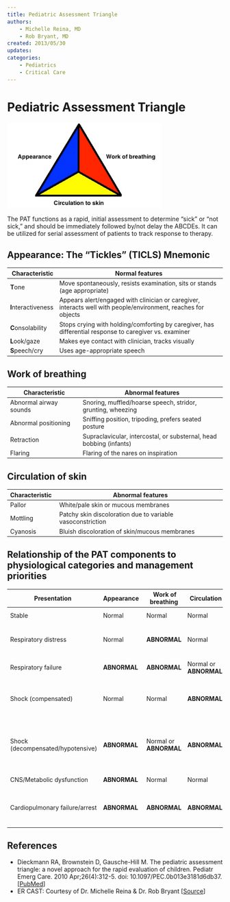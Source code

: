 ```yaml
---
title: Pediatric Assessment Triangle
authors:
    - Michelle Reina, MD
    - Rob Bryant, MD
created: 2013/05/30
updates:
categories:
    - Pediatrics
    - Critical Care
---
```


# Pediatric Assessment Triangle

![Pediatric assessment triangle](media/pediatric-assessment-triangle_image-1.png)

The PAT functions as a rapid, initial assessment to determine “sick” or “not sick,” and should be immediately followed by/not delay the ABCDEs. It can be utilized for serial assessment of patients to track response to therapy.

## Appearance: The “Tickles” (TICLS) Mnemonic

|  Characteristic     | Normal features                                                                                                |
| ------------------- | -------------------------------------------------------------------------------------------------------------- |
| **T**one            | Move spontaneously, resists examination, sits or stands (age appropriate)                                      |
| **I**nteractiveness | Appears alert/engaged with clinician or caregiver, interacts well with people/environment, reaches for objects |
| **C**onsolability   | Stops crying with holding/comforting by caregiver, has differential response to caregiver vs. examiner         |
| **L**ook/gaze       | Makes eye contact with clinician, tracks visually                                                              |
| **S**peech/cry      | Uses age-appropriate speech                                                                                    |

## Work of breathing

|  Characteristic        |  Abnormal features                                                  |
| ---------------------- | ------------------------------------------------------------------- |
| Abnormal airway sounds | Snoring, muffled/hoarse speech, stridor, grunting, wheezing         |
| Abnormal positioning   | Sniffing position, tripoding, prefers seated posture                |
| Retraction             | Supraclavicular, intercostal, or substernal, head bobbing (infants) |
| Flaring                | Flaring of the nares on inspiration                                 |

## Circulation of skin

| Characteristic  |  Abnormal features                                         |
| --------------- | ---------------------------------------------------------- |
| Pallor          | White/pale skin or mucous membranes                        |
| Mottling        | Patchy skin discoloration due to variable vasoconstriction |
| Cyanosis        | Bluish discoloration of skin/mucous membranes              |

## Relationship of the PAT components to physiological categories and management priorities

| Presentation                      | Appearance   |  Work of breathing     |  Circulation           | Management                                                                                                                                                                      |
| --------------------------------- | ------------ | ---------------------- | ---------------------- | ------------------------------------------------------------------------------------------------------------------------------------------------------------------------------- |
| Stable                            | Normal       | Normal                 | Normal                 | Specific therapy based on possible etiologies                                                                                                                                   |
| Respiratory distress              | Normal       | **ABNORMAL**           | Normal                 | Position of comfort, O2/suction, specific therapy (e.g. albuterol, diphenhydramine, epinephrine), labs/x-rays                                                                   |
| Respiratory failure               | **ABNORMAL** | **ABNORMAL**           | Normal or **ABNORMAL** | Position head/open airway, BVM, FB removal, advanced airway, labs/x-rays                                                                                                        |
| Shock (compensated)               | Normal       | Normal                 | **ABNORMAL**           | O2, peripheral IV, fluid resuscitation, specific therapy based on etiology (antibiotics, surgery, antidysrhythmics), labs/x-rays                                                |
| Shock (decompensated/hypotensive) | **ABNORMAL** | Normal or **ABNORMAL** | **ABNORMAL**           | O2, vascular access, fluid resuscitation, specific therapy based on etiology (antibiotics, vasopressors, blood products, surgery, antidysrhythmics, cardioversion), labs/x-rays |
| CNS/Metabolic dysfunction         | **ABNORMAL** | Normal                 | Normal                 | O2, POC glucose, consider other etiologies, labs/x-rays                                                                                                                         |
| Cardiopulmonary failure/arrest    | **ABNORMAL** | **ABNORMAL**           | **ABNORMAL**           | Position head/open airway, BMV with 100% O2, CPR, specific therapy based on etiology (defibrillation, epinephrine, amiodarone), labs/x-rays                                     |

## References

- Dieckmann RA, Brownstein D, Gausche-Hill M. The pediatric assessment triangle: a novel approach for the rapid evaluation of children. Pediatr Emerg Care. 2010 Apr;26(4):312-5. doi: 10.1097/PEC.0b013e3181d6db37. [[PubMed](https://www.ncbi.nlm.nih.gov/pubmed/?term=20386420)]
- ER CAST: Courtesy of Dr. Michelle Reina & Dr. Rob Bryant [[Source](http://blog.ercast.org/2010/05/the-toxic-neonate/)]
